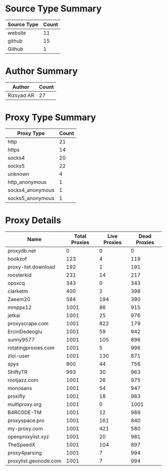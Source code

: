 # Source Type Summary

| Source Type | Count |
|-------------|-------|
| website | 11 |
| github | 15 |
| Github | 1 |


# Author Summary

| Author | Count |
|--------|-------|
| Rizsyad AR | 27 |


# Proxy Type Summary

| Proxy Type | Count |
|------------|-------|
| http | 21 |
| https | 14 |
| socks4 | 20 |
| socks5 | 22 |
| unknown | 4 |
| http_anonymous | 1 |
| socks4_anonymous | 1 |
| socks5_anonymous | 1 |


# Proxy Details

| Name | Total Proxies | Live Proxies | Dead Proxies |
|------|---------------|--------------|---------------|
| proxydb.net | 0 | 0 | 0 |
| hookzof | 123 | 4 | 119 |
| proxy-list.download | 192 | 1 | 191 |
| roosterkid | 231 | 14 | 217 |
| opsxcq | 343 | 0 | 343 |
| clarketm | 400 | 2 | 398 |
| Zaeem20 | 584 | 194 | 390 |
| mmppx12 | 1001 | 86 | 915 |
| jetkai | 1001 | 25 | 976 |
| proxyscrape.com | 1001 | 822 | 179 |
| ErcinDedeoglu | 1001 | 59 | 942 |
| sunny9577 | 1001 | 105 | 896 |
| rotatingproxies.com | 1001 | 5 | 996 |
| zloi-user | 1001 | 130 | 871 |
| spys | 800 | 44 | 756 |
| ShiftyTR | 993 | 30 | 963 |
| rootjazz.com | 1001 | 26 | 975 |
| monosans | 1001 | 54 | 947 |
| proxifly | 1001 | 18 | 983 |
| multiproxy.org | 1001 | 0 | 1001 |
| B4RC0DE-TM | 1001 | 12 | 989 |
| proxyspace.pro | 1001 | 161 | 840 |
| my-proxy.com | 1001 | 421 | 580 |
| openproxylist.xyz | 1001 | 20 | 981 |
| TheSpeedX | 1001 | 104 | 897 |
| proxy4parsing | 1001 | 7 | 994 |
| proxylist.geonode.com | 1001 | 7 | 994 |
